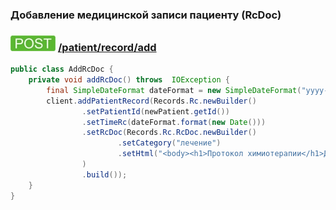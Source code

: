 ### Добавление медицинской записи пациенту (RcDoc)
### ![POST](../../../../../../img/post.png) [/patient/record/add](../../index.md)

```java
public class AddRcDoc {
    private void addRcDoc() throws  IOException {
        final SimpleDateFormat dateFormat = new SimpleDateFormat("yyyy-MM-dd HH:mm:ss");
        client.addPatientRecord(Records.Rc.newBuilder()
                .setPatientId(newPatient.getId())
                .setTimeRc(dateFormat.format(new Date()))
                .setRcDoc(Records.Rc.RcDoc.newBuilder()
                        .setCategory("лечение")
                        .setHtml("<body><h1>Протокол химиотерапии</h1>Данные протокола находятся здесь</body>")
                )
                .build());
    }
}
```

